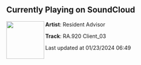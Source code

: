 ## Currently Playing on SoundCloud

[<img align="left" width="100" src="https://i1.sndcdn.com/artworks-nyOTkiouikH0D23o-1HOYHQ-t500x500.jpg">](https://soundcloud.com/resident-advisor/ra920-client_03)

**Artist**: Resident Advisor 

**Track**: RA.920 Client_03

Last updated at 01/23/2024 06:49
